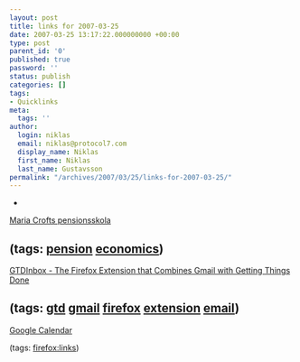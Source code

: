 ```yaml
---
layout: post
title: links for 2007-03-25
date: 2007-03-25 13:17:22.000000000 +00:00
type: post
parent_id: '0'
published: true
password: ''
status: publish
categories: []
tags:
- Quicklinks
meta:
  tags: ''
author:
  login: niklas
  email: niklas@protocol7.com
  display_name: Niklas
  first_name: Niklas
  last_name: Gustavsson
permalink: "/archives/2007/03/25/links-for-2007-03-25/"
---
```

- 
[Maria Crofts pensionsskola](http://www.dn.se/DNet/jsp/polopoly.jsp?d=2572)

(tags: [pension](http://del.icio.us/protocol7/pension) [economics](http://del.icio.us/protocol7/economics))
- 
[GTDInbox - The Firefox Extension that Combines Gmail with Getting Things Done](http://www.gtdgmail.com/)

(tags: [gtd](http://del.icio.us/protocol7/gtd) [gmail](http://del.icio.us/protocol7/gmail) [firefox](http://del.icio.us/protocol7/firefox) [extension](http://del.icio.us/protocol7/extension) [email](http://del.icio.us/protocol7/email))
- 
[Google Calendar](http://www.google.com/calendar/render?pli=1)

(tags: [firefox:links](http://del.icio.us/protocol7/firefox:links))
